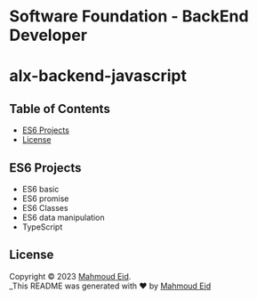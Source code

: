 # Software Foundation - BackEnd Developer

# alx-backend-javascript
## Table of Contents

- [ES6 Projects](#ES6Projects)
- [License](#license)

## ES6 Projects

- ES6 basic
- ES6 promise
- ES6 Classes
- ES6 data manipulation
- TypeScript


## License

Copyright © 2023 [Mahmoud Eid](https://github.com/Mado007).<br />
_This README was generated with ❤️ by [Mahmoud Eid](https://github.com/Mado007)